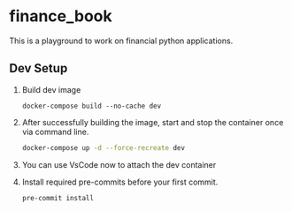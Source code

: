 # finance_book

This is a playground to work on financial python applications.

## Dev Setup

1. Build dev image

    ```
    docker-compose build --no-cache dev
    ```

2.  After successfully building the image, start and stop the container once via command line.

    ```bash
    docker-compose up -d --force-recreate dev
    ```

3. You can use VsCode now to attach the dev container
    
4. Install required pre-commits before your first commit.
    ```bash
    pre-commit install
    ```